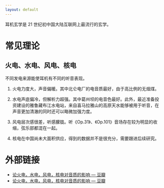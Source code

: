 ```yaml
---
layout: default
---
```


耳机玄学是 21 世纪初中国大陆互联网上最流行的玄学。

# 常见理论

## 火电、水电、风电、核电

不同发电来源能使耳机有不同的听音表现。

1. 火电力度大，声音偏暖。其中北仑电厂的电音质最好，由于高比例的无烟煤。

2. 水电声底偏冷，但解析力超强。其中葛州坝的电音色最好。此外，最近准备投资建设的雅鲁藏布江水电站，来自喜马拉雅山的高原天水能够被用于听音，在声音更加清澈的同时还可以略微加强力度。

3. 风电层次感很差，听感朦胧。听《Op.31》、《Op.101》音场存在较为明显的收缩，弦乐部都混在一起。

4. 核电在中国尚未大面积供应，得到的数据并不是很充分，需要跟进后续研究。

# 外部链接

- [论火电，水电，风电，核电对音质的影响 — 豆瓣](http://www.douban.com/note/213228320/)
- <a href="http://www.douban.com/note/213228320/">论火电，水电，风电，核电对音质的影响 — 豆瓣</a>